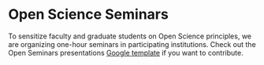 # Open Science Seminars

To sensitize faculty and graduate students on Open Science principles, we are organizing one-hour seminars in participating institutions. Check out the Open Seminars presentations [Google template](https://docs.google.com/presentation/d/12dA9opTYgzwJfUZwPDE05eqgGr0hC69F3-RQQ1gkr-g/edit#slide=id.p) if you want to contribute. 
